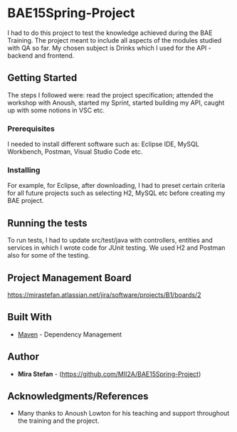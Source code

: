# BAE15Spring-Project

I had to do this project to test the knowledge achieved during the BAE Training.
The project meant to include all aspects of the modules studied with QA so far. My chosen subject is Drinks which I used for the API - backend and frontend.

## Getting Started

The steps I followed were: read the project specification; attended the workshop with Anoush, started my Sprint, started building my API, caught up with some notions in VSC etc.

### Prerequisites

I needed to install different software such as: Eclipse IDE, MySQL Workbench, Postman, Visual Studio Code etc.

### Installing

For example, for Eclipse, after downloading, I had to preset certain criteria for all future projects such as selecting H2, MySQL etc before creating my BAE project. 

## Running the tests

To run tests, I had to update src/test/java with controllers, entities and services in which I wrote code for JUnit testing. We used H2 and Postman also for some of the testing.

## Project Management Board

https://mirastefan.atlassian.net/jira/software/projects/B1/boards/2

## Built With

* [Maven](https://maven.apache.org/) - Dependency Management

## Author

* **Mira Stefan** - (https://github.com/MII2A/BAE15Spring-Project)

## Acknowledgments/References

* Many thanks to Anoush Lowton for his teaching and support throughout the training and the project.
